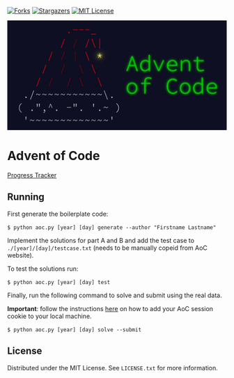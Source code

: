 <div id="top"></div>

[![Forks][forks-shield]][forks-url]
[![Stargazers][stars-shield]][stars-url]
[![MIT License][license-shield]][license-url]

<div align="center">
  <a href="https://github.com/ErikBavenstrand/Advent-of-Code">
    <img src="images/AoC.jpg" alt="Logo">
  </a>
</div>

# Advent of Code

[Progress Tracker](https://github.com/ErikBavenstrand/Advent-of-Code/PROGRESS.md)

## Running

First generate the boilerplate code:

```
$ python aoc.py [year] [day] generate --author "Firstname Lastname"
```

Implement the solutions for part A and B and add the test case to `./[year]/[day]/testcase.txt` (needs to be manually copeid from AoC website).

To test the solutions run:

```
$ python aoc.py [year] [day] test
```

Finally, run the following command to solve and submit using the real data.

**Important**: follow the instructions [here](https://github.com/wimglenn/advent-of-code-data#quickstart) on how to add your AoC session cookie to your local machine.

```
$ python aoc.py [year] [day] solve --submit
```

## License

Distributed under the MIT License. See `LICENSE.txt` for more information.

[forks-shield]: https://img.shields.io/github/forks/ErikBavenstrand/Advent-of-Code.svg?style=for-the-badge
[forks-url]: https://github.com/ErikBavenstrand/Advent-of-Code/network/members
[stars-shield]: https://img.shields.io/github/stars/ErikBavenstrand/Advent-of-Code.svg?style=for-the-badge
[stars-url]: https://github.com/ErikBavenstrand/Advent-of-Code/stargazers
[license-shield]: https://img.shields.io/github/license/ErikBavenstrand/Advent-of-Code.svg?style=for-the-badge
[license-url]: https://github.com/ErikBavenstrand/Advent-of-Code/blob/master/LICENSE.txt

